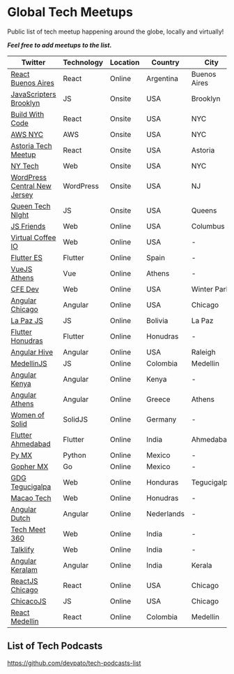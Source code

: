# Global Tech Meetups

Public list of tech meetup happening around the globe, locally and virtually!

**_Feel free to add meetups to the list._**

| Twitter                                                                          | Technology | Location | Country    | City         |
| -------------------------------------------------------------------------------- | ---------- | -------- | ---------- | ------------ |
| [React Buenos Aires](https://twitter.com/React_BA)                               | React      | Online   | Argentina  | Buenos Aires |
| [JavaScripters Brooklyn](https://www.meetup.com/brooklyn-javascripters)          | JS         | Onsite   | USA        | Brooklyn     |
| [Build With Code](https://www.meetup.com/Build-with-Code-New-York/)              | React      | Onsite   | USA        | NYC          |
| [AWS NYC](https://www.meetup.com/meetup-group-dhwkpvcj/)                         | AWS        | Onsite   | USA        | NYC          |
| [Astoria Tech Meetup](https://www.meetup.com/Astoria-Tech-Meetup/)               | React      | Onsite   | USA        | Astoria      |
| [NY Tech](https://www.meetup.com/ny-tech/)                                       | Web        | Onsite   | USA        | NYC          |
| [WordPress Central New Jersey](https://www.meetup.com/WordPress-Central-Jersey/) | WordPress  | Onsite   | USA        | NJ           |
| [Queen Tech NIght](https://www.meetup.com/Queens-Tech-Night/)                    | JS         | Onsite   | USA        | Queens       |
| [JS Friends](https://twitter.com/JSFriendsConf)                                  | Web        | Online   | USA        | Columbus     |
| [Virtual Coffee IO](https://twitter.com/VirtualCoffeeIO)                         | Web        | Online   | USA        | -            |
| [Flutter ES](https://twitter.com/flutter_es)                                     | Flutter    | Online   | Spain      | -            |
| [VueJS Athens](https://twitter.com/VueJSAthens)                                  | Vue        | Online   | Athens     | -            |
| [CFE Dev](https://twitter.com/cfe_dev)                                           | Web        | Online   | USA        | Winter Park  |
| [Angular Chicago](https://twitter.com/AngularChicago)                            | Angular    | Online   | USA        | Chicago      |
| [La Paz JS](https://twitter.com/LaPazJs)                                         | JS         | Online   | Bolivia    | La Paz       |
| [Flutter Honudras](https://twitter.com/FlutterHN)                                | Flutter    | Online   | Honudras   | -            |
| [Angular Hive](https://twitter.com/AngularHive)                                  | Angular    | Online   | USA        | Raleigh      |
| [MedellinJS](https://twitter.com/MedellinJS)                                     | JS         | Online   | Colombia   | Medellin     |
| [Angular Kenya](https://twitter.com/angular_kenya)                               | Angular    | Online   | Kenya      | -            |
| [Angular Athens](https://twitter.com/AthensAngular)                              | Angular    | Online   | Greece     | Athens       |
| [Women of Solid](https://www.womenofsolid.org/)                                  | SolidJS    | Online   | Germany    | -            |
| [Flutter Ahmedabad](https://twitter.com/FlutterAHM)                              | Flutter    | Online   | India      | Ahmedabad    |
| [Py MX](https://twitter.com/__PyMX__)                                            | Python     | Online   | Mexico     | -            |
| [Gopher MX](https://twitter.com/gophersmx)                                       | Go         | Online   | Mexico     | -            |
| [GDG Tegucigalpa](https://twitter.com/gdgtegus)                                  | Web        | Online   | Honduras   | Tegucigalpa  |
| [Macao Tech](https://twitter.com/MacaoTech)                                      | Web        | Online   | Honudras   | -            |
| [Angular Dutch](https://twitter.com/AngularDutch)                                | Angular    | Online   | Nederlands | -            |
| [Tech Meet 360](https://twitter.com/TechMeet360)                                 | Web        | Online   | India      | -            |
| [Talklify](https://twitter.com/talklify)                                         | Web        | Online   | India      | -            |
| [Angular Keralam](https://twitter.com/ng_keralam)                                | Angular    | Online   | India      | Kerala      |
| [ReactJS Chicago](https://twitter.com/ReactJSChicago)                            | React      | Online   | USA        | Chicago      |
| [ChicacoJS](https://twitter.com/Chicago_JS)                                      | JS         | Online   | USA        | Chicago      |
| [React Medellin](https://twitter.com/reactmedellin)                              | React      | Online   | Colombia   | Medellin     |

## List of Tech Podcasts

https://github.com/devpato/tech-podcasts-list
